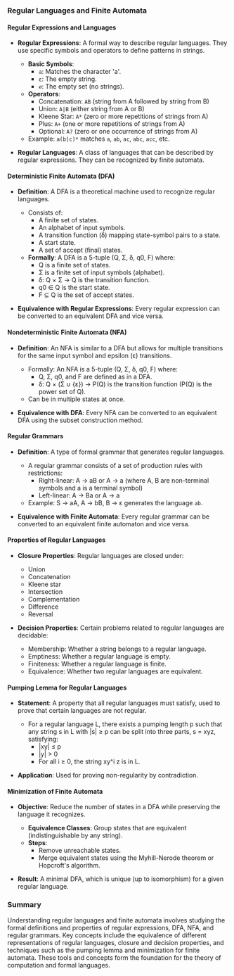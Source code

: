 ### Regular Languages and Finite Automata

#### Regular Expressions and Languages

- **Regular Expressions**: A formal way to describe regular languages. They use specific symbols and operators to define patterns in strings.
  - **Basic Symbols**:
    - `a`: Matches the character 'a'.
    - `ε`: The empty string.
    - `∅`: The empty set (no strings).
  - **Operators**:
    - Concatenation: `AB` (string from A followed by string from B)
    - Union: `A|B` (either string from A or B)
    - Kleene Star: `A*` (zero or more repetitions of strings from A)
    - Plus: `A+` (one or more repetitions of strings from A)
    - Optional: `A?` (zero or one occurrence of strings from A)
  - Example: `a(b|c)*` matches `a`, `ab`, `ac`, `abc`, `acc`, etc.

- **Regular Languages**: A class of languages that can be described by regular expressions. They can be recognized by finite automata.

#### Deterministic Finite Automata (DFA)

- **Definition**: A DFA is a theoretical machine used to recognize regular languages.
  - Consists of:
    - A finite set of states.
    - An alphabet of input symbols.
    - A transition function (δ) mapping state-symbol pairs to a state.
    - A start state.
    - A set of accept (final) states.
  - **Formally**: A DFA is a 5-tuple (Q, Σ, δ, q0, F) where:
    - Q is a finite set of states.
    - Σ is a finite set of input symbols (alphabet).
    - δ: Q × Σ → Q is the transition function.
    - q0 ∈ Q is the start state.
    - F ⊆ Q is the set of accept states.

- **Equivalence with Regular Expressions**: Every regular expression can be converted to an equivalent DFA and vice versa.

#### Nondeterministic Finite Automata (NFA)

- **Definition**: An NFA is similar to a DFA but allows for multiple transitions for the same input symbol and epsilon (ε) transitions.
  - Formally: An NFA is a 5-tuple (Q, Σ, δ, q0, F) where:
    - Q, Σ, q0, and F are defined as in a DFA.
    - δ: Q × (Σ ∪ {ε}) → P(Q) is the transition function (P(Q) is the power set of Q).
  - Can be in multiple states at once.

- **Equivalence with DFA**: Every NFA can be converted to an equivalent DFA using the subset construction method.

#### Regular Grammars

- **Definition**: A type of formal grammar that generates regular languages.
  - A regular grammar consists of a set of production rules with restrictions:
    - Right-linear: A → aB or A → a (where A, B are non-terminal symbols and a is a terminal symbol)
    - Left-linear: A → Ba or A → a
  - Example: S → aA, A → bB, B → ε generates the language `ab`.

- **Equivalence with Finite Automata**: Every regular grammar can be converted to an equivalent finite automaton and vice versa.

#### Properties of Regular Languages

- **Closure Properties**: Regular languages are closed under:
  - Union
  - Concatenation
  - Kleene star
  - Intersection
  - Complementation
  - Difference
  - Reversal

- **Decision Properties**: Certain problems related to regular languages are decidable:
  - Membership: Whether a string belongs to a regular language.
  - Emptiness: Whether a regular language is empty.
  - Finiteness: Whether a regular language is finite.
  - Equivalence: Whether two regular languages are equivalent.

#### Pumping Lemma for Regular Languages

- **Statement**: A property that all regular languages must satisfy, used to prove that certain languages are not regular.
  - For a regular language L, there exists a pumping length p such that any string s in L with |s| ≥ p can be split into three parts, s = xyz, satisfying:
    - |xy| ≤ p
    - |y| > 0
    - For all i ≥ 0, the string xy^i z is in L.

- **Application**: Used for proving non-regularity by contradiction.

#### Minimization of Finite Automata

- **Objective**: Reduce the number of states in a DFA while preserving the language it recognizes.
  - **Equivalence Classes**: Group states that are equivalent (indistinguishable by any string).
  - **Steps**:
    - Remove unreachable states.
    - Merge equivalent states using the Myhill-Nerode theorem or Hopcroft's algorithm.

- **Result**: A minimal DFA, which is unique (up to isomorphism) for a given regular language.

### Summary

Understanding regular languages and finite automata involves studying the formal definitions and properties of regular expressions, DFA, NFA, and regular grammars. Key concepts include the equivalence of different representations of regular languages, closure and decision properties, and techniques such as the pumping lemma and minimization for finite automata. These tools and concepts form the foundation for the theory of computation and formal languages.